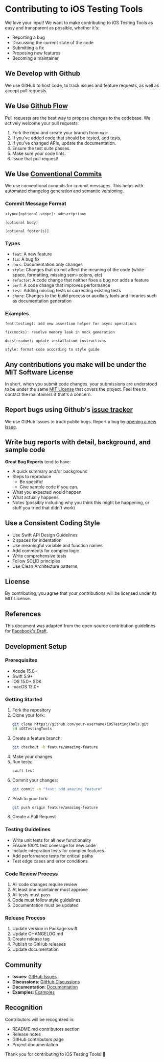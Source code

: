 # Contributing to iOS Testing Tools

We love your input! We want to make contributing to iOS Testing Tools as easy and transparent as possible, whether it's:

- Reporting a bug
- Discussing the current state of the code
- Submitting a fix
- Proposing new features
- Becoming a maintainer

## We Develop with Github

We use GitHub to host code, to track issues and feature requests, as well as accept pull requests.

## We Use [Github Flow](https://guides.github.com/introduction/flow/)

Pull requests are the best way to propose changes to the codebase. We actively welcome your pull requests:

1. Fork the repo and create your branch from `main`.
2. If you've added code that should be tested, add tests.
3. If you've changed APIs, update the documentation.
4. Ensure the test suite passes.
5. Make sure your code lints.
6. Issue that pull request!

## We Use [Conventional Commits](https://www.conventionalcommits.org/)

We use conventional commits for commit messages. This helps with automated changelog generation and semantic versioning.

### Commit Message Format

```
<type>[optional scope]: <description>

[optional body]

[optional footer(s)]
```

### Types

- `feat`: A new feature
- `fix`: A bug fix
- `docs`: Documentation only changes
- `style`: Changes that do not affect the meaning of the code (white-space, formatting, missing semi-colons, etc)
- `refactor`: A code change that neither fixes a bug nor adds a feature
- `perf`: A code change that improves performance
- `test`: Adding missing tests or correcting existing tests
- `chore`: Changes to the build process or auxiliary tools and libraries such as documentation generation

### Examples

```
feat(testing): add new assertion helper for async operations

fix(mocks): resolve memory leak in mock generation

docs(readme): update installation instructions

style: format code according to style guide
```

## Any contributions you make will be under the MIT Software License

In short, when you submit code changes, your submissions are understood to be under the same [MIT License](http://choosealicense.com/licenses/mit/) that covers the project. Feel free to contact the maintainers if that's a concern.

## Report bugs using Github's [issue tracker](https://github.com/muhittincamdali/iOSTestingTools/issues)

We use GitHub issues to track public bugs. Report a bug by [opening a new issue](https://github.com/muhittincamdali/iOSTestingTools/issues/new).

## Write bug reports with detail, background, and sample code

**Great Bug Reports** tend to have:

- A quick summary and/or background
- Steps to reproduce
  - Be specific!
  - Give sample code if you can.
- What you expected would happen
- What actually happens
- Notes (possibly including why you think this might be happening, or stuff you tried that didn't work)

## Use a Consistent Coding Style

* Use Swift API Design Guidelines
* 2 spaces for indentation
* Use meaningful variable and function names
* Add comments for complex logic
* Write comprehensive tests
* Follow SOLID principles
* Use Clean Architecture patterns

## License

By contributing, you agree that your contributions will be licensed under its MIT License.

## References

This document was adapted from the open-source contribution guidelines for [Facebook's Draft](https://github.com/facebook/draft-js/blob/a9316a723f9e918afde44dea68b5f9f39b7d9b00/CONTRIBUTING.md).

## Development Setup

### Prerequisites

- Xcode 15.0+
- Swift 5.9+
- iOS 15.0+ SDK
- macOS 12.0+

### Getting Started

1. Fork the repository
2. Clone your fork:
   ```bash
   git clone https://github.com/your-username/iOSTestingTools.git
   cd iOSTestingTools
   ```
3. Create a feature branch:
   ```bash
   git checkout -b feature/amazing-feature
   ```
4. Make your changes
5. Run tests:
   ```bash
   swift test
   ```
6. Commit your changes:
   ```bash
   git commit -m "feat: add amazing feature"
   ```
7. Push to your fork:
   ```bash
   git push origin feature/amazing-feature
   ```
8. Create a Pull Request

### Testing Guidelines

- Write unit tests for all new functionality
- Ensure 100% test coverage for new code
- Include integration tests for complex features
- Add performance tests for critical paths
- Test edge cases and error conditions

### Code Review Process

1. All code changes require review
2. At least one maintainer must approve
3. All tests must pass
4. Code must follow style guidelines
5. Documentation must be updated

### Release Process

1. Update version in Package.swift
2. Update CHANGELOG.md
3. Create release tag
4. Publish to GitHub releases
5. Update documentation

## Community

- **Issues**: [GitHub Issues](https://github.com/muhittincamdali/iOSTestingTools/issues)
- **Discussions**: [GitHub Discussions](https://github.com/muhittincamdali/iOSTestingTools/discussions)
- **Documentation**: [Documentation](Documentation/)
- **Examples**: [Examples](Examples/)

## Recognition

Contributors will be recognized in:
- README.md contributors section
- Release notes
- GitHub contributors page
- Project documentation

Thank you for contributing to iOS Testing Tools! 🚀 
